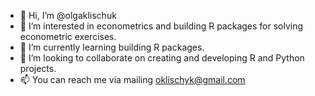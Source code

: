 - 👋 Hi, I’m @olgaklischuk
- 👀 I’m interested in econometrics and building R packages for solving econometric exercises.
- 🌱 I’m currently learning building R packages.
- 💞️ I’m looking to collaborate on creating and developing R and Python projects.
- 📫 You can reach me via mailing oklischyk@gmail.com

<!---
olgaklischuk/olgaklischuk is a ✨ special ✨ repository because its `README.md` (this file) appears on your GitHub profile.
You can click the Preview link to take a look at your changes.
--->
